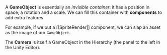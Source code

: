 A **GameObject** is essentially an *invisible container*: it has a position in space, a rotation and a scale. We can fill this container with **components** to add extra features.

For example, if we put a [[SpriteRender]] component, we can slap an asset as the image of our `GameObject`. 

The **Camera** is itself a GameObject in the Hierarchy (the panel to the left in the Unity Editor).